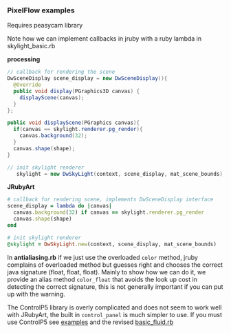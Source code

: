 ### PixelFlow examples

Requires peasycam library

Note how we can implement callbacks in jruby with a ruby lambda in skylight_basic.rb

__processing__
```java
// callback for rendering the scene
DwSceneDisplay scene_display = new DwSceneDisplay(){
  @Override
  public void display(PGraphics3D canvas) {
    displayScene(canvas);
  }
};

public void displayScene(PGraphics canvas){
  if(canvas == skylight.renderer.pg_render){
    canvas.background(32);
  }
  canvas.shape(shape);
}

// init skylight renderer
   skylight = new DwSkyLight(context, scene_display, mat_scene_bounds);
```

__JRubyArt__

```ruby
# callback for rendering scene, implements DwSceneDisplay interface
scene_display = lambda do |canvas|
  canvas.background(32) if canvas == skylight.renderer.pg_render
  canvas.shape(shape)
end

# init skylight renderer
@skylight = DwSkyLight.new(context, scene_display, mat_scene_bounds)
```

In __antialiasing.rb__ if we just use the overloaded `color` method, jruby complains of overloaded method but guesses right and chooses the correct java signature (float, float, float). Mainly to show how we can do it, we provide an alias method `color_float` that avoids the look up cost in detecting the correct signature, this is not generally important if you can put up with the warning.


The ControlP5 library is overly complicated and does not seem to work well with JRubyArt, the built in `control_panel` is much simpler to use. If you must use ControlP5 see [examples][p5] and the revised [basic_fluid.rb][basic]


[p5]:https://github.com/ruby-processing/JRubyArt-examples/tree/master/external_library/java/controlP5
[basic]:https://github.com/ruby-processing/JRubyArt-examples/blob/master/external_library/java/PixelFlow/fluid_basic.rb
